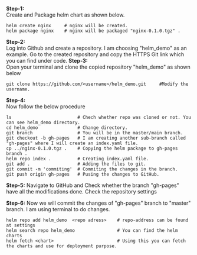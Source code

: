 **Step-1:**  
Create and Package helm chart as shown below.
```
helm create nginx     # nginx will be created.
helm package nginx    # nginx will be packaged "nginx-0.1.0.tgz" .
```
**Step-2:**  
Log into Github and create a repository. I am choosing "helm_demo" as an example. Go to the created repository and copy the HTTPS Git link which you can find under code.
**Step-3:**  
Open your terminal and clone the copied repository "helm_demo" as shown below
```
git clone https://github.com/<username>/helm_demo.git     #Modify the username.
```
**Step-4:**  
Now follow the below procedure
```
ls                         # Chech whether repo was cloned or not. You can see helm_demo directory.
cd helm_demo               # Change directory.
git branch                 # You will be in the master/main branch.
git checkout -b gh-pages   # I am creating another sub-branch called "gh-pages" where I will create an index.yaml file.
cp ../nginx-0.1.0.tgz .    # Copying the helm package to gh-pages branch .
helm repo index .          # Creating index.yaml file.
git add .                  # Adding the files to git.
git commit -m 'commiting'  # Commiting the changes in the branch.
git push origin gh-pages   # Pusing the changes to GitHub.
```
**Step-5:** 
Navigate to GitHub and Check whether the branch "gh-pages" have all the modifications done. Check the repository settings 

**Step-6:**
Now we will commit the changes of "gh-pages" branch to "master" branch. I am using terminal to do changes.
```
helm repo add helm_demo  <repo adress>    # repo-address can be found at settings
helm search repo helm_demo                # You can find the helm charts 
helm fetch <chart>                        # Using this you can fetch the charts and use for deployment purpose.
```
